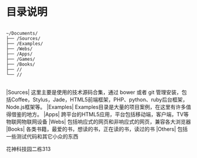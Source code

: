 # 目录说明
<pre>
<code>
~/Documents/
├── /Sources/
├── /Examples/
├── /Webs/
├── /Apps/
├── /Games/
├── /Books/
├── //
└── //
</code>
</pre>

|Sources|
	这里主要是使用的技术源码合集，通过 bower 或者 git 管理安装，包括Coffee，Stylus，Jade，HTML5前端框架，PHP、python、ruby后台框架，Node.js框架等。
|Examples|
	Examples目录是大量的项目案例，在这里有许多值得借鉴的地方。
|Apps|
	跨平台的HTML5应用，平台包括移动端，客户端，TV等物联网物联网设备
|Webs|
	包括响应式的网页和非响应式的网页，兼容各大浏览器
|Books|
	各类书籍，最爱的书，想读的书，正在读的书，读过的书
|Others|
	包括一些测试代码和其它小众的东西

花神科技园二栋313

